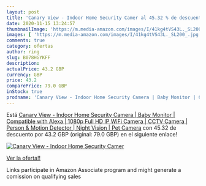 ```yaml
---
layout: post
title: 'Canary View - Indoor Home Security Camer al 45.32 % de descuento'
date: 2020-11-15 13:24:57
thumbnailImage: 'https://m.media-amazon.com/images/I/41kg4tVS43L._SL200_.jpg'
images: [ 'https://m.media-amazon.com/images/I/41kg4tVS43L._SL200_.jpg' ]
comments: true
category: ofertas
author: ring
slug: B078HGYKFF
description:
actualPrice: 43.2 GBP
currency: GBP
price: 43.2
comparePrice: 79.0 GBP
inStock: true
prodname: 'Canary View - Indoor Home Security Camera | Baby Monitor | Compatible with Alexa | 1080p Full HD IP WiFi Camera | CCTV Camera | Person & Motion Detector | Night Vision | Pet Camera'
---
```


Está [Canary View - Indoor Home Security Camera | Baby Monitor | Compatible with Alexa | 1080p Full HD IP WiFi Camera | CCTV Camera | Person & Motion Detector | Night Vision | Pet Camera](https://www.amazon.co.uk/dp/B078HGYKFF/?tag=tolees0a-21) con 45.32 de descuento por 43.2 GBP (original: 79.0 GBP) en el siguiente enlace!

[![Canary View - Indoor Home Security Camer](https://m.media-amazon.com/images/I/41kg4tVS43L._SL200_.jpg)](https://www.amazon.co.uk/dp/B078HGYKFF/?tag=tolees0a-21)

[Ver la oferta!!](https://www.amazon.co.uk/dp/B078HGYKFF/?tag=tolees0a-21)

Links participate in Amazon Associate program and might generate a comission on qualifying sales


